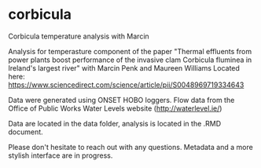# corbicula
Corbicula temperature analysis with Marcin

Analysis for temperasture component of the paper "Thermal effluents from power plants boost performance of the invasive clam Corbicula fluminea in Ireland's largest river" with Marcin Penk and Maureen Williams
Located here: https://www.sciencedirect.com/science/article/pii/S0048969719334643

Data were generated using ONSET HOBO loggers. Flow data from the Office of Public Works Water Levels website (http://waterlevel.ie/)

Data are located in the data folder, analysis is located in the .RMD document. 

Please don't hesitate to reach out with any questions. Metadata and a more stylish interface are in progress. 
